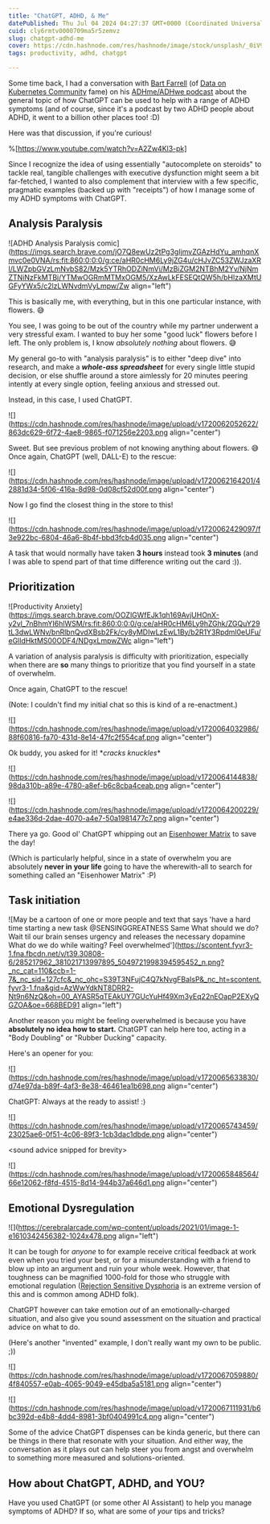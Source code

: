 ```yaml
---
title: "ChatGPT, ADHD, & Me"
datePublished: Thu Jul 04 2024 04:27:37 GMT+0000 (Coordinated Universal Time)
cuid: cly6rmtv0000709ma5r5zemvz
slug: chatgpt-adhd-me
cover: https://cdn.hashnode.com/res/hashnode/image/stock/unsplash/_0iV9LmPDn0/upload/229028754affb32bae2c00c307a15bd7.jpeg
tags: productivity, adhd, chatgpt

---
```


Some time back, I had a conversation with [Bart Farrell](https://bartfarrell.com/) (of [Data on Kubernetes Community](https://dok.community/) fame) on his [ADHme/ADHwe podcast](https://bartfarrell.com/adhme-adhwe/) about the general topic of how ChatGPT can be used to help with a range of ADHD symptoms (and of course, since it's a podcast by two ADHD people about ADHD, it went to a billion other places too! :D)

Here was that discussion, if you're curious!

%[https://www.youtube.com/watch?v=A2Zw4Kl3-pk] 

Since I recognize the idea of using essentially "autocomplete on steroids" to tackle real, tangible challenges with executive dysfunction might seem a bit far-fetched, I wanted to also complement that interview with a few specific, pragmatic examples (backed up with "receipts") of how I manage some of my ADHD symptoms with ChatGPT.

## Analysis Paralysis

![ADHD Analysis Paralysis comic](https://imgs.search.brave.com/jO7Q8ewUz2tPg3gIjmvZGAzHdYu_amhqnXmvc0e0VNA/rs:fit:860:0:0:0/g:ce/aHR0cHM6Ly9jZG4u/cHJvZC53ZWJzaXRl/LWZpbGVzLmNvbS82/Mzk5YTRhODZiNmVi/MzBiZGM2NTBhM2Yv/NjNmZTNiNzFkMTBj/YTMwOGRmMTMxOGM5/XzAwLkFESEQtQW5h/bHlzaXMtUGFyYWx5/c2lzLWNvdmVyLmpw/Zw align="left")

This is basically me, with everything, but in this one particular instance, with flowers. 😅

You see, I was going to be out of the country while my partner underwent a very stressful exam. I wanted to buy her some "good luck" flowers before I left. The only problem is, I know *absolutely nothing* about flowers. 😅

My general go-to with "analysis paralysis" is to either "deep dive" into research, and make a ***whole-ass spreadsheet*** for every single little stupid decision, or else shuffle around a store aimlessly for 20 minutes peering intently at every single option, feeling anxious and stressed out.

Instead, in this case, I used ChatGPT.

![](https://cdn.hashnode.com/res/hashnode/image/upload/v1720062052622/863dc629-6f72-4ae8-9865-f071256e2203.png align="center")

Sweet. But see previous problem of not knowing anything about flowers. 😅 Once again, ChatGPT (well, DALL-E) to the rescue:

![](https://cdn.hashnode.com/res/hashnode/image/upload/v1720062164201/42881d34-5f06-416a-8d98-0d08cf52d00f.png align="center")

Now I go find the closest thing in the store to this!

![](https://cdn.hashnode.com/res/hashnode/image/upload/v1720062429097/f3e922bc-6804-46a6-8b4f-bbd3fcb4d035.png align="center")

A task that would normally have taken **3 hours** instead took **3 minutes** (and I was able to spend part of that time difference writing out the card :)).

## Prioritization

![Productivity Anxiety](https://imgs.search.brave.com/OOZlGWfEJk1qh169AvjUHOnX-y2vl_7nBhmYI6hlWSM/rs:fit:860:0:0:0/g:ce/aHR0cHM6Ly9hZGhk/ZGQuY29tL3dwLWNv/bnRlbnQvdXBsb2Fk/cy8yMDIwLzEwL1By/b2R1Y3Rpdml0eUFu/eGlldHktMS00ODF4/NDgxLmpwZWc align="left")

A variation of analysis paralysis is difficulty with prioritization, especially when there are **so** many things to prioritize that you find yourself in a state of overwhelm.

Once again, ChatGPT to the rescue!

(Note: I couldn't find my initial chat so this is kind of a re-enactment.)

![](https://cdn.hashnode.com/res/hashnode/image/upload/v1720064032986/88f60816-fa70-431d-8e14-47fc2f554caf.png align="center")

Ok buddy, you asked for it! \**cracks knuckles*\*

![](https://cdn.hashnode.com/res/hashnode/image/upload/v1720064144838/98da310b-a89e-4780-a8ef-b6c8cba4ceab.png align="center")

![](https://cdn.hashnode.com/res/hashnode/image/upload/v1720064200229/e4ae336d-2dae-4070-a4e7-50a1981477c7.png align="center")

There ya go. Good ol' ChatGPT whipping out an [Eisenhower Matrix](https://todoist.com/productivity-methods/eisenhower-matrix) to save the day!

(Which is particularly helpful, since in a state of overwhelm you are absolutely **never in your life** going to have the wherewith-all to search for something called an "Eisenhower Matrix" :P)

## Task initiation

![May be a cartoon of one or more people and text that says 'have a hard time starting a new task @SENSINGGREATNESS Same What should we do? Wait til our brain senses urgency and releases the necessary dopamine What do we do while waiting? Feel overwhelmed'](https://scontent.fyvr3-1.fna.fbcdn.net/v/t39.30808-6/285217962_381021713997895_5049721998394595452_n.png?_nc_cat=110&ccb=1-7&_nc_sid=127cfc&_nc_ohc=S39T3NFujC4Q7kNvgFBaIsP&_nc_ht=scontent.fyvr3-1.fna&gid=AzWwYdkNT8DRR2-Nt9n6NzQ&oh=00_AYASR5qTEAkUY7GUcYuHf49Xm3yEq22nEOapP2EXyQGZOA&oe=668BED91 align="left")

Another reason you might be feeling overwhelmed is because you have **absolutely no idea how to start.** ChatGPT can help here too, acting in a "Body Doubling" or "Rubber Ducking" capacity.

Here's an opener for you:

![](https://cdn.hashnode.com/res/hashnode/image/upload/v1720065633830/d74e97da-b89f-4af3-8e38-46461ea1b698.png align="center")

ChatGPT: Always at the ready to assist! :)

![](https://cdn.hashnode.com/res/hashnode/image/upload/v1720065743459/23025ae6-0f51-4c06-89f3-1cb3dac1dbde.png align="center")

&lt;sound advice snipped for brevity&gt;

![](https://cdn.hashnode.com/res/hashnode/image/upload/v1720065848564/66e12062-f8fd-4515-8d14-944b37a646d1.png align="center")

## Emotional Dysregulation

![](https://cerebralarcade.com/wp-content/uploads/2021/01/image-1-e1610342456382-1024x478.png align="left")

It can be tough for *anyone* to for example receive critical feedback at work even when you tried your best, or for a misunderstanding with a friend to blow up into an argument and ruin your whole week. However, that toughness can be magnified 1000-fold for those who struggle with emotional regulation ([Rejection Sensitive Dysphoria](https://www.additudemag.com/rejection-sensitive-dysphoria-adhd-emotional-dysregulation/) is an extreme version of this and is common among ADHD folk).

ChatGPT however can take emotion *out* of an emotionally-charged situation, and also give you sound assessment on the situation and practical advice on what to do.

(Here's another "invented" example, I don't really want my own to be public. ;))

![](https://cdn.hashnode.com/res/hashnode/image/upload/v1720067059880/4f840557-e0ab-4065-9049-e45dba5a5181.png align="center")

![](https://cdn.hashnode.com/res/hashnode/image/upload/v1720067111931/b6bc392d-e4b8-4dd4-8981-3bf0404991c4.png align="center")

Some of the advice ChatGPT dispenses can be kinda generic, but there can be things in there that resonate with your situation. And either way, the conversation as it plays out can help steer you from angst and overwhelm to something more measured and solutions-oriented.

## How about ChatGPT, ADHD, and YOU?

Have you used ChatGPT (or some other AI Assistant) to help you manage symptoms of ADHD? If so, what are some of *your* tips and tricks?